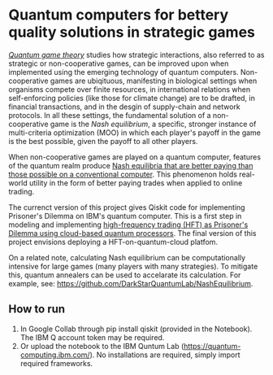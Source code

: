 # Quantum computers for bettery quality solutions in strategic games

[*Quantum game theory*](https://link.springer.com/article/10.1007/s11128-018-2082-8) studies how strategic interactions, also referred to as strategic or non-cooperative games, can be improved upon when implemented using the emerging technology of quantum computers. Non-cooperative games are ubiqituous, manifesting in biological settings when organisms compete over finite resources, in international relations when self-enforcing policies (like those for climate change) are to be drafted, in financial transactions, and in the desgin of supply-chain and network protocols. In all these settings, the fundamental solution of a non-cooperative game is the *Nash equilibrium*, a specific, stronger instance of multi-criteria optimization (MOO) in which each player's payoff in the game is the best possible, given the payoff to all other players. 

When non-cooperative games are played on a quantum computer, features of the quantum realm produce [Nash equilibria that are better paying than those possible on a conventional computer](https://doi.org/10.1103/PhysRevLett.83.3077). This phenomenon holds real-world utility in the form of better paying trades when applied to online trading.

The currenct version of this project gives Qiskit code for implementing Prisoner's Dilemma on IBM's quantum computer. This is a first step in modeling and implementing [high-frequency trading (HFT) as Prisoner's Dilemma using cloud-based quantum processors](https://www.frontiersin.org/articles/10.3389/frai.2021.769392/full). The final version of this project envisions deploying a HFT-on-quantum-cloud platfom. 

On a related note, calculating Nash equilibrium can be computationally intensive for large games (many players with many strategies). To mitigate this, quantum annealers can be used to accelarate its calculation. For example, see: https://github.com/DarkStarQuantumLab/NashEquilibrium. 

## How to run

1. In Google Collab through pip install qiskit (provided in the Notebook). The IBM Q account token may be required. 
2. Or upload the notebook to the IBM Quntum Lab (https://quantum-computing.ibm.com/). No installations are required, simply import required frameworks.
